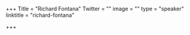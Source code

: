 +++
Title = "Richard Fontana"
Twitter = ""
image = ""
type = "speaker"
linktitle = "richard-fontana"

+++



